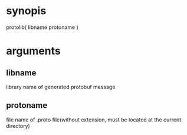 # synopis
protolib(
        libname
        protoname
        )
# arguments
## libname
library name of generated protobuf message
## protoname
file name of .proto file(without extension, must be located at the current directory)
